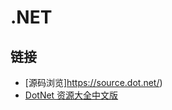 # .NET

## 链接

- [源码浏览]https://source.dot.net/)
- [DotNet 资源大全中文版](https://www.cnblogs.com/happyyftk/p/7008199.html)